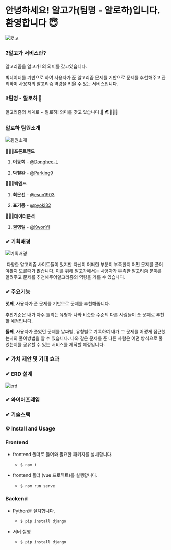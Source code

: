 # 안녕하세요! 알고가(팀명 - 알로하)입니다. 환영합니다 😇



![로고](/uploads/9db12f1663e34251619fde2e1db60423/로고.png)

### ❓알고가 서비스란?  

알고리즘을 알고가! 의 의미를 갖고있습니다.

빅데이터를 기반으로 하여 사용자가 푼 알고리즘 문제를 기반으로 문제를 추천해주고 관리하며 사용자의 알고리즘 역량을 키울 수 있는 서비스입니다. 



### ❓팀명 - 알로하 🌴

알고리즘의 세계로 ~ 알로하! 의미를 갖고 있습니다.🌱 🌏🌴⛺⛵ 



### 알로하 팀원소개

![팀원소개](/uploads/40db06c773e1fb753caf8ea2f83ef094/팀원소개.PNG)

💁🏻‍♂️**프론트엔드**  

1. **이동희**  - [@Donghee-L](https://github.com/Donghee-L)

2. **박철완**  - [@Parking9](https://github.com/Parking9)

  💁🏻‍♀️**백엔드**  

1. **최은선**  - [@esun1903](https://github.com/esun1903)

2. **표기동**  - [@pyoki32](https://github.com/pyoki32)


  💁🏻‍♂️**데이터분석**  

1. **권영일** - [@KwonYI](https://github.com/KwonYI)

   

### ✔ 기획배경

![기획배경](/uploads/30df97592152a5989b6dd5c4b105b466/기획배경.png)

​     다양한 알고리즘 사이트들이 있지만 자신이 어떠한 부분이 부족한지 어떤 문제를 풀어야할지 모를때가 많습니다. 이를 위해 알고가에서는 사용자가 부족한 알고리즘 분야를 알려주고 문제를 추천해주어알고리즘의 역량을 기를 수 있습니다. 



### ✔ 주요기능

**첫째**, 사용자가 푼 문제를 기반으로 문제를 추천해줍니다.

추천기준은 내가 자주 틀리는 유형과 나와 비슷한 수준의 다른 사람들이 푼 문제로 추천할 예정입니다.

**둘째**, 사용자가 풀었던 문제를 날짜별, 유형별로 기록하여 내가 그 문제를 어떻게 접근했는지의 풀이방법을 알 수 있습니다. 나와 같은 문제를 푼 다른 사람은 어떤 방식으로 풀었는지를 공유할 수 있는 서비스를 제작할 예정입니다. 



### **✔ 가치 제안 및 기대 효과**









### ✔ ERD 설계 

![erd](/uploads/91d432142fa48e9ccc8496e3526205f6/erd.png)

 

### ✔ 와이어프레임



### ✔ 기술스택



### ⚙️ Install and Usage

### Frontend

- frontend 폴더로 들어와 필요한 패키지를 설치합니다.

  - ```bash
    $ npm i
    ```

- frontend 폴더 (vue 프로젝트)를 실행합니다.

  - ```bash
    $ npm run serve
    ```

### Backend

- Python을 설치합니다. 

  - ```
    $ pip install django
    ```

- 서버 실행

  - ```
    $ pip install django
    ```

    